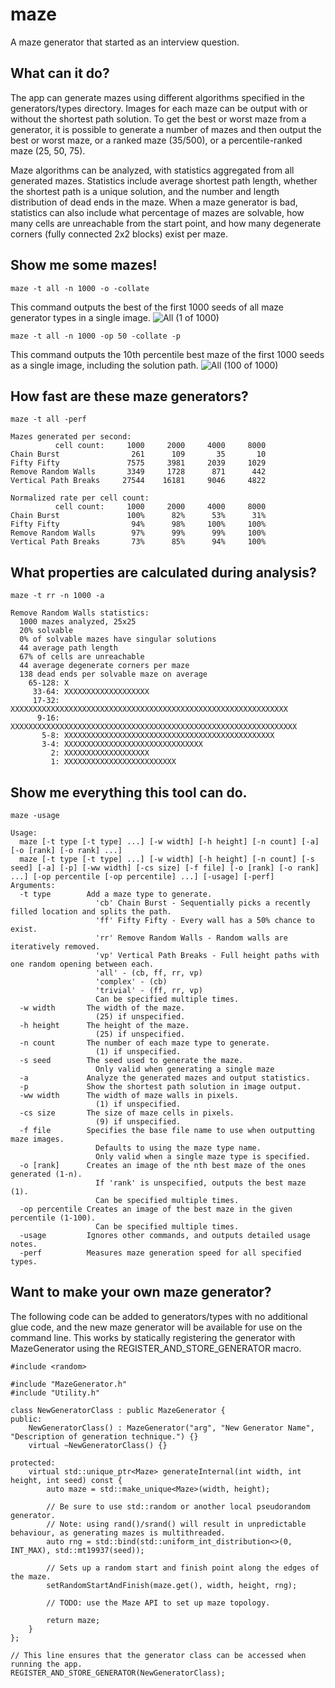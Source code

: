 # maze
A maze generator that started as an interview question.

## What can it do?
The app can generate mazes using different algorithms specified in the generators/types directory. 
Images for each maze can be output with or without the shortest path solution. 
To get the best or worst maze from a generator, it is possible to generate a number of mazes and then output the best or worst maze, or a ranked maze (35/500), or a percentile-ranked maze (25, 50, 75).

Maze algorithms can be analyzed, with statistics aggregated from all generated mazes.
Statistics include average shortest path length, whether the shortest path is a unique solution, and the number and length distribution of dead ends in the maze.
When a maze generator is bad, statistics can also include what percentage of mazes are solvable, how many cells are unreachable from the start point, and how many degenerate corners (fully connected 2x2 blocks) exist per maze.

## Show me some mazes!

```
maze -t all -n 1000 -o -collate
```
This command outputs the best of the first 1000 seeds of all maze generator types in a single image.
![All (1 of 1000)](https://user-images.githubusercontent.com/5326140/233759804-9e3f06a4-4f3d-4349-9285-f662fb690eeb.png)

```
maze -t all -n 1000 -op 50 -collate -p
```
This command outputs the 10th percentile best maze of the first 1000 seeds as a single image, including the solution path.
![All (100 of 1000)](https://user-images.githubusercontent.com/5326140/233760289-a3607ef6-2ff2-45e7-b685-d2ffcbc25211.png)

## How fast are these maze generators?
```
maze -t all -perf

Mazes generated per second:
          cell count:     1000     2000     4000     8000
Chain Burst                261      109       35       10
Fifty Fifty               7575     3981     2039     1029
Remove Random Walls       3349     1728      871      442
Vertical Path Breaks     27544    16181     9046     4822

Normalized rate per cell count:
          cell count:     1000     2000     4000     8000
Chain Burst               100%      82%      53%      31%
Fifty Fifty                94%      98%     100%     100%
Remove Random Walls        97%      99%      99%     100%
Vertical Path Breaks       73%      85%      94%     100%
```

## What properties are calculated during analysis?
```
maze -t rr -n 1000 -a

Remove Random Walls statistics:
  1000 mazes analyzed, 25x25
  20% solvable
  0% of solvable mazes have singular solutions
  44 average path length
  67% of cells are unreachable
  44 average degenerate corners per maze
  138 dead ends per solvable maze on average
    65-128: X
     33-64: XXXXXXXXXXXXXXXXXXX
     17-32: XXXXXXXXXXXXXXXXXXXXXXXXXXXXXXXXXXXXXXXXXXXXXXXXXXXXXXXXXXXXXX
      9-16: XXXXXXXXXXXXXXXXXXXXXXXXXXXXXXXXXXXXXXXXXXXXXXXXXXXXXXXXXXXXXXXX
       5-8: XXXXXXXXXXXXXXXXXXXXXXXXXXXXXXXXXXXXXXXXXXXXXXX
       3-4: XXXXXXXXXXXXXXXXXXXXXXXXXXXXXXX
         2: XXXXXXXXXXXXXXXXXXX
         1: XXXXXXXXXXXXXXXXXXXXXXXXX
```

## Show me everything this tool can do.
```
maze -usage

Usage:
  maze [-t type [-t type] ...] [-w width] [-h height] [-n count] [-a] [-o [rank] [-o rank] ...]
  maze [-t type [-t type] ...] [-w width] [-h height] [-n count] [-s seed] [-a] [-p] [-ww width] [-cs size] [-f file] [-o [rank] [-o rank] ...] [-op percentile [-op percentile] ...] [-usage] [-perf]
Arguments:
  -t type        Add a maze type to generate.
                   'cb' Chain Burst - Sequentially picks a recently filled location and splits the path.
                   'ff' Fifty Fifty - Every wall has a 50% chance to exist.
                   'rr' Remove Random Walls - Random walls are iteratively removed.
                   'vp' Vertical Path Breaks - Full height paths with one random opening between each.
                   'all' - (cb, ff, rr, vp)
                   'complex' - (cb)
                   'trivial' - (ff, rr, vp)
                   Can be specified multiple times.
  -w width       The width of the maze.
                   (25) if unspecified.
  -h height      The height of the maze.
                   (25) if unspecified.
  -n count       The number of each maze type to generate.
                   (1) if unspecified.
  -s seed        The seed used to generate the maze.
                   Only valid when generating a single maze
  -a             Analyze the generated mazes and output statistics.
  -p             Show the shortest path solution in image output.
  -ww width      The width of maze walls in pixels.
                   (1) if unspecified.
  -cs size       The size of maze cells in pixels.
                   (9) if unspecified.
  -f file        Specifies the base file name to use when outputting maze images.
                   Defaults to using the maze type name.
                   Only valid when a single maze type is specified.
  -o [rank]      Creates an image of the nth best maze of the ones generated (1-n).
                   If 'rank' is unspecified, outputs the best maze (1).
                   Can be specified multiple times.
  -op percentile Creates an image of the best maze in the given percentile (1-100).
                   Can be specified multiple times.
  -usage         Ignores other commands, and outputs detailed usage notes.
  -perf          Measures maze generation speed for all specified types.
```

## Want to make your own maze generator?
The following code can be added to generators/types with no additional glue code, and the new maze generator will be available for use on the command line.
This works by statically registering the generator with MazeGenerator using the REGISTER_AND_STORE_GENERATOR macro.
```
#include <random>

#include "MazeGenerator.h"
#include "Utility.h"

class NewGeneratorClass : public MazeGenerator {
public:
    NewGeneratorClass() : MazeGenerator("arg", "New Generator Name", "Description of generation technique.") {}
    virtual ~NewGeneratorClass() {}
    
protected:
    virtual std::unique_ptr<Maze> generateInternal(int width, int height, int seed) const {
        auto maze = std::make_unique<Maze>(width, height);
        
        // Be sure to use std::random or another local pseudorandom generator.
        // Note: using rand()/srand() will result in unpredictable behaviour, as generating mazes is multithreaded.
        auto rng = std::bind(std::uniform_int_distribution<>(0, INT_MAX), std::mt19937(seed));
        
        // Sets up a random start and finish point along the edges of the maze.
        setRandomStartAndFinish(maze.get(), width, height, rng);
        
        // TODO: use the Maze API to set up maze topology.
        
        return maze;
    }
};

// This line ensures that the generator class can be accessed when running the app.
REGISTER_AND_STORE_GENERATOR(NewGeneratorClass);
```
